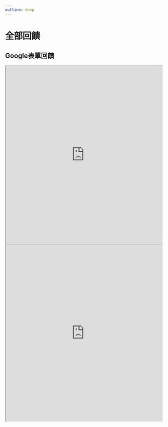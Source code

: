 ```yaml
---
outline: deep
---
```

# 全部回饋

## Google表單回饋
<iframe src="https://docs.google.com/spreadsheets/d/e/2PACX-1vTOfMqbUiVuO_hBE3JC-Yx-Etw7RUfW1Sn7Obhgcyefo6vQnfKC3MLPZbE63mWqOvMP6Sl3h8kmD4v5/pubhtml?gid=742680130&amp;single=true&amp;widget=true&amp;headers=false" width="100%" height="569"></iframe>

<iframe src="https://hsinyulin.notion.site/4be1d64ee779462cbe4e785374e1d7d9?v=37562b96917d4c3cbeb833517c6329e3" width="100%" height="569"></iframe>
